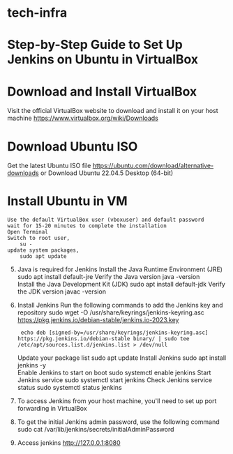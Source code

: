 # tech-infra

# Step-by-Step Guide to Set Up Jenkins on Ubuntu in VirtualBox

# Download and Install VirtualBox
Visit the official VirtualBox website to download and install it on your host machine
https://www.virtualbox.org/wiki/Downloads

# Download Ubuntu ISO 
Get the latest Ubuntu ISO file https://ubuntu.com/download/alternative-downloads or
Download Ubuntu 22.04.5 Desktop (64-bit)

# Install Ubuntu in VM
    Use the default VirtualBox user (vboxuser) and default password
    wait for 15-20 minutes to complete the installation
    Open Terminal
    Switch to root user,
        su - 
    update system packages,
        sudo apt update  

5. Java is required for Jenkins
    Install the Java Runtime Environment (JRE)
        sudo apt install default-jre
    Verify the Java version
        java -version  
    Install the Java Development Kit (JDK)
        sudo apt install default-jdk 
    Verify the JDK version
        javac -version  

6. Install Jenkins
    Run the following commands to add the Jenkins key and repository
        sudo wget -O /usr/share/keyrings/jenkins-keyring.asc https://pkg.jenkins.io/debian-stable/jenkins.io-2023.key

        echo deb [signed-by=/usr/share/keyrings/jenkins-keyring.asc] https://pkg.jenkins.io/debian-stable binary/ | sudo tee /etc/apt/sources.list.d/jenkins.list > /dev/null

    Update your package list
        sudo apt update 
    Install Jenkins
        sudo apt install jenkins -y  
    Enable Jenkins to start on boot
        sudo systemctl enable jenkins
    Start Jenkins service
        sudo systemctl start jenkins 
    Check Jenkins service status 
        sudo systemctl status jenkins 

7. To access Jenkins from your host machine, you'll need to set up port forwarding in VirtualBox

8. To get the initial Jenkins admin password, use the following command
    sudo cat /var/lib/jenkins/secrets/initialAdminPassword

9. Access jenkins http://127.0.0.1:8080